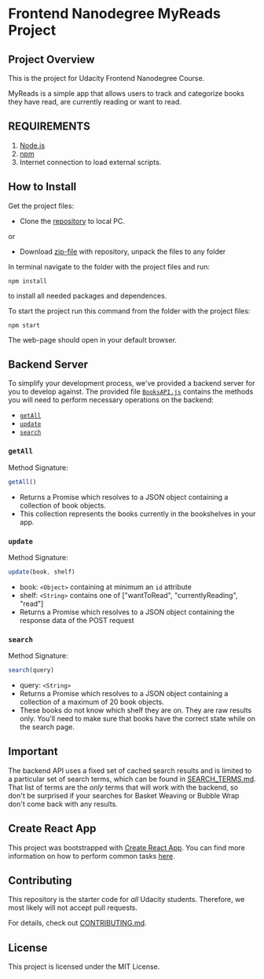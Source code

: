 # Frontend Nanodegree MyReads Project

## Project Overview

This is the project for Udacity Frontend Nanodegree Course.

MyReads is a simple app that allows users to track and categorize books they have read, are currently reading or want to read.

## REQUIREMENTS

1. [Node.js](https://nodejs.org/en/)
2. [npm](https://www.npmjs.com/)
3. Internet connection to load external scripts.


## How to Install

Get the project files:

* Clone the [repository](https://github.com/puhundrik/udacity_myreads_project.git) to local PC.

or

* Download [zip-file](https://github.com/puhundrik/udacity_myreads_project/archive/master.zip) with repository, unpack the files to any folder

In terminal navigate to the folder with the project files and run:

```
npm install
```

to install all needed packages and dependences.

To start the project run this command from the folder with the project files:

```
npm start
```
The web-page should open in your default browser.

## Backend Server

To simplify your development process, we've provided a backend server for you to develop against. The provided file [`BooksAPI.js`](src/BooksAPI.js) contains the methods you will need to perform necessary operations on the backend:

* [`getAll`](#getall)
* [`update`](#update)
* [`search`](#search)

### `getAll`

Method Signature:

```js
getAll()
```

* Returns a Promise which resolves to a JSON object containing a collection of book objects.
* This collection represents the books currently in the bookshelves in your app.

### `update`

Method Signature:

```js
update(book, shelf)
```

* book: `<Object>` containing at minimum an `id` attribute
* shelf: `<String>` contains one of ["wantToRead", "currentlyReading", "read"]  
* Returns a Promise which resolves to a JSON object containing the response data of the POST request

### `search`

Method Signature:

```js
search(query)
```

* query: `<String>`
* Returns a Promise which resolves to a JSON object containing a collection of a maximum of 20 book objects.
* These books do not know which shelf they are on. They are raw results only. You'll need to make sure that books have the correct state while on the search page.

## Important
The backend API uses a fixed set of cached search results and is limited to a particular set of search terms, which can be found in [SEARCH_TERMS.md](SEARCH_TERMS.md). That list of terms are the _only_ terms that will work with the backend, so don't be surprised if your searches for Basket Weaving or Bubble Wrap don't come back with any results.

## Create React App

This project was bootstrapped with [Create React App](https://github.com/facebookincubator/create-react-app). You can find more information on how to perform common tasks [here](https://github.com/facebookincubator/create-react-app/blob/master/packages/react-scripts/template/README.md).

## Contributing

This repository is the starter code for _all_ Udacity students. Therefore, we most likely will not accept pull requests.

For details, check out [CONTRIBUTING.md](CONTRIBUTING.md).

## License

This project is licensed under the MIT License.